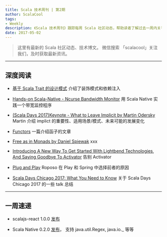 ```yaml
---
title: Scala 技术周刊 | 第2期
author: ScalaCool
tags:
- Weekly
description: 《Scala 技术周刊》跟踪每周 Scala 社区动态，帮助读者了解过去一周内关于 Scala 发生的事情。
date: 2017-05-02
---
```


> 这里有最新的 Scala 社区动态、技术博文。
微信搜索 「scalacool」关注我们，及时获取最新资讯。

***

## 深度阅读

- [基于 Scala Trait 的设计模式](https://juejin.im/post/58fd5ca31b69e600589df879)
  介绍了装饰模式和依赖注入

- [Hands-on Scala-Native - Ncurse Bandwidth Monitor](https://github.com/MasseGuillaume/hands-on-scala-native)
  用 Scala Native 实践一个带宽监控程序

- [(Scala Days 2017)Keynote - What to Leave Implicit by Martin Odersky](https://www.youtube.com/watch?v=Oij5V7LQJsA)
  Martin 介绍 implict 的重要性、适用场景/模式、未来可能的发展变化

- [Functors](https://medium.com/@agaro1121/functors-1d675d314c1d)
  一篇介绍函子的文章

- [Free as in Monads by Daniel Spiewak](https://www.youtube.com/watch?v=aKUQUIHRGec)
  xxx

- [Introducing A New Way To Get Started With Lightbend Technologies, And Saying Goodbye To Activator](https://www.lightbend.com/blog/introducing-a-new-way-to-get-started-with-lightbend-technologies-and-saying-goodbye-to-activator)
  告别 Activator

- [Plug and Play](https://medium.com/roposo-engineering/plug-and-play-26ca06c6bf22)
  Roposo 在 Play 和 Spring 中选择前者的原因

- [Scala Days Chicago 2017: What You Need to Know](https://medium.com/tapad-engineering/scala-days-chicago-2017-what-you-need-to-know-c5fa7b5679b0)
  关于 Scala Days Chicago 2017 的一些 talk 总结

***

## 一周速递

- scalajs-react 1.0.0 [发布](https://github.com/japgolly/scalajs-react/blob/master/doc/changelog/1.0.0.md)

- Scala Native 0.2.0 [发布](https://github.com/scala-native/scala-native/releases/tag/v0.2.0)， 支持 java.util.Regex, java.io._ 等等


